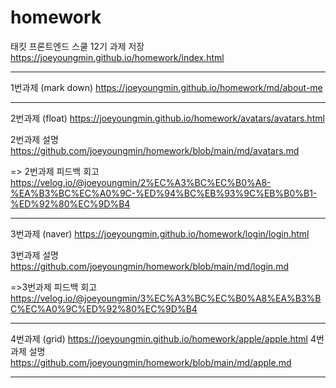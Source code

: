 # homework
태킷 프론트엔드 스쿨 12기 과제 저장 https://joeyoungmin.github.io/homework/index.html

---

1번과제 (mark down) https://joeyoungmin.github.io/homework/md/about-me

---

2번과제 (float) https://joeyoungmin.github.io/homework/avatars/avatars.html

2번과제 설명 https://github.com/joeyoungmin/homework/blob/main/md/avatars.md

=> 2번과제 피드백 회고 https://velog.io/@joeyoungmin/2%EC%A3%BC%EC%B0%A8-%EA%B3%BC%EC%A0%9C-%ED%94%BC%EB%93%9C%EB%B0%B1-%ED%92%80%EC%9D%B4

---

3번과제 (naver) https://joeyoungmin.github.io/homework/login/login.html

3번과제 설명 https://github.com/joeyoungmin/homework/blob/main/md/login.md

=>3번과제 피드백 회고 https://velog.io/@joeyoungmin/3%EC%A3%BC%EC%B0%A8%EA%B3%BC%EC%A0%9C%ED%92%80%EC%9D%B4

---

4번과제 (grid) https://joeyoungmin.github.io/homework/apple/apple.html
4번과제 설명 https://github.com/joeyoungmin/homework/blob/main/md/apple.md

---
